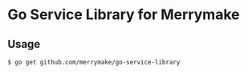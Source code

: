 # Go Service Library for Merrymake

## Usage

```shell
$ go get github.com/merrymake/go-service-library
```
